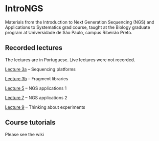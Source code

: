 # IntroNGS
Materials from the Introduction to Next Generation Sequencing (NGS) and Applications to Systematics grad course, taught at the Biology graduate program at Universidade de São Paulo, campus Ribeirão Preto.

## Recorded lectures
The lectures are in Portuguese. Live lectures were not recorded.

[Lecture 3a](https://www.youtube.com/watch?v=wuHxiufyyaA&list=PLoosQXufiDEqd36HIIE6HTm-zqBGUcAFr&index=1) – Sequencing platforms

[Lecture 3b](https://www.youtube.com/watch?v=7Qo9s2Uo0qo&list=PLoosQXufiDEqd36HIIE6HTm-zqBGUcAFr&index=2) – Fragment libraries

[Lecture 5](https://www.youtube.com/watch?v=Z25JXyi2BQE&list=PLoosQXufiDEqd36HIIE6HTm-zqBGUcAFr&index=3) – NGS applications 1

[Lecture 7](https://www.youtube.com/watch?v=3vtJr9oa304&list=PLoosQXufiDEqd36HIIE6HTm-zqBGUcAFr&index=4) – NGS applications 2

[Lecture 9](https://www.youtube.com/watch?v=2EIqu4r4OBQ&list=PLoosQXufiDEqd36HIIE6HTm-zqBGUcAFr&index=5) – Thinking about experiments

## Course tutorials

Please see the wiki
